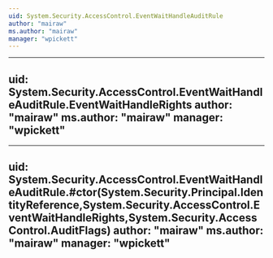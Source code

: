```yaml
---
uid: System.Security.AccessControl.EventWaitHandleAuditRule
author: "mairaw"
ms.author: "mairaw"
manager: "wpickett"
---
```


---
uid: System.Security.AccessControl.EventWaitHandleAuditRule.EventWaitHandleRights
author: "mairaw"
ms.author: "mairaw"
manager: "wpickett"
---

---
uid: System.Security.AccessControl.EventWaitHandleAuditRule.#ctor(System.Security.Principal.IdentityReference,System.Security.AccessControl.EventWaitHandleRights,System.Security.AccessControl.AuditFlags)
author: "mairaw"
ms.author: "mairaw"
manager: "wpickett"
---
